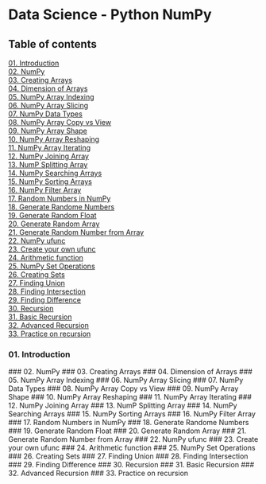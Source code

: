 # Data Science - Python NumPy
## Table of contents

<a href = "01">01. Introduction</a></br>
<a href = "02">02. NumPy</a></br>
<a href = "03">03. Creating Arrays</a></br>
<a href = "04">04. Dimension of Arrays</a></br>
<a href = "05">05. NumPy Array Indexing</a></br>
<a href = "06">06. NumPy Array Slicing</a></br>
<a href = "07">07. NumPy Data Types</a></br>
<a href = "08">08. NumPy Array Copy vs View</a></br>
<a href = "09">09. NumPy Array Shape</a></br>
<a href = "10">10. NumPy Array Reshaping</a></br>
<a href = "11">11. NumPy Array Iterating</a></br>
<a href = "12">12. NumPy Joining Array</a></br>
<a href = "13">13. NumP Splitting Array</a></br>
<a href = "14">14. NumPy Searching Arrays</a></br>
<a href = "15">15. NumPy Sorting Arrays</a></br>
<a href = "16">16. NumPy Filter Array</a></br>
<a href = "17">17. Random Numbers in NumPy</a></br>
<a href = "18">18. Generate Randome Numbers</a></br>
<a href = "19">19. Generate Random Float</a></br>
<a href = "20">20. Generate Random Array</a></br>
<a href = "21">21. Generate Random Number from Array</a></br>
<a href = "22">22. NumPy ufunc</a></br>
<a href = "23">23. Create your own ufunc</a></br>
<a href = "24">24. Arithmetic function</a></br>
<a href = "25">25. NumPy Set Operations</a></br>
<a href = "26">26. Creating Sets</a></br>
<a href = "27">27. Finding Union</a></br>
<a href = "28">28. Finding Intersection</a></br>
<a href = "29">29. Finding Difference</a></br>
<a href = "30">30. Recursion</a></br>
<a href = "31">31. Basic Recursion</a></br>
<a href = "32">32. Advanced Recursion</a></br>
<a href = "33">33. Practice on recursion</a></br>


<h3 id="01">01. Introduction</h3>
### 02. NumPy
### 03. Creating Arrays
### 04. Dimension of Arrays
### 05. NumPy Array Indexing
### 06. NumPy Array Slicing
### 07. NumPy Data Types
### 08. NumPy Array Copy vs View
### 09. NumPy Array Shape
### 10. NumPy Array Reshaping
### 11. NumPy Array Iterating
### 12. NumPy Joining Array
### 13. NumP Splitting Array
### 14. NumPy Searching Arrays
### 15. NumPy Sorting Arrays
### 16. NumPy Filter Array
### 17. Random Numbers in NumPy
### 18. Generate Randome Numbers
### 19. Generate Random Float
### 20. Generate Random Array
### 21. Generate Random Number from Array
### 22. NumPy ufunc
### 23. Create your own ufunc
### 24. Arithmetic function
### 25. NumPy Set Operations
### 26. Creating Sets
### 27. Finding Union
### 28. Finding Intersection
### 29. Finding Difference
### 30. Recursion
### 31. Basic Recursion
### 32. Advanced Recursion
### 33. Practice on recursion
